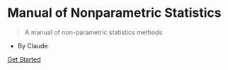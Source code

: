 # Manual of Nonparametric Statistics

> A manual of non-parametric statistics methods

- By Claude

[Get Started](/README)